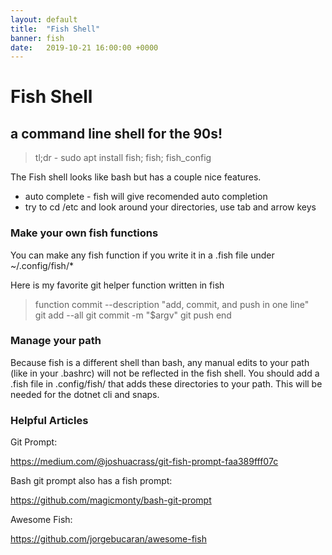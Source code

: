 ```yaml
---
layout: default
title:  "Fish Shell"
banner: fish
date:   2019-10-21 16:00:00 +0000
---
```

# Fish Shell

## a command line shell for the 90s!

> tl;dr - sudo apt install fish; fish; fish_config

The Fish shell looks like bash but has a couple nice features.

* auto complete - fish will give recomended auto completion
* try to cd /etc and look around your directories, use tab and arrow keys

### Make your own fish functions

You can make any fish function if you write it in a .fish file under ~/.config/fish/*

Here is my favorite git helper function written in fish

> function commit --description "add, commit, and push in one line"   
>     git add --all
>     git commit -m "$argv"
>     git push
> end

### Manage your path

Because fish is a different shell than bash, any manual edits to your path (like in your .bashrc) will not be reflected in the fish shell. You should add a .fish file in .config/fish/ that adds these directories to your path. This will be needed for the dotnet cli and snaps.

### Helpful Articles

Git Prompt:

https://medium.com/@joshuacrass/git-fish-prompt-faa389fff07c

Bash git prompt also has a fish prompt:

https://github.com/magicmonty/bash-git-prompt

Awesome Fish:

https://github.com/jorgebucaran/awesome-fish
